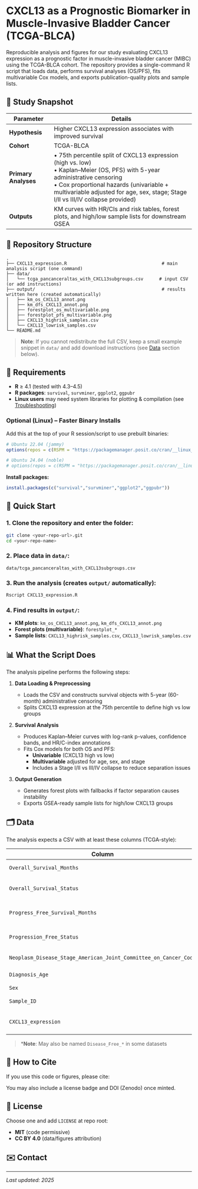 # CXCL13 as a Prognostic Biomarker in Muscle-Invasive Bladder Cancer (TCGA-BLCA)

Reproducible analysis and figures for our study evaluating CXCL13 expression as a prognostic factor in muscle-invasive bladder cancer (MIBC) using the TCGA-BLCA cohort. The repository provides a single-command R script that loads data, performs survival analyses (OS/PFS), fits multivariable Cox models, and exports publication-quality plots and sample lists.

## 🔬 Study Snapshot

| Parameter | Details |
|-----------|---------|
| **Hypothesis** | Higher CXCL13 expression associates with improved survival |
| **Cohort** | TCGA-BLCA |
| **Primary Analyses** | • 75th percentile split of CXCL13 expression (high vs. low)<br>• Kaplan–Meier (OS, PFS) with 5-year administrative censoring<br>• Cox proportional hazards (univariable + multivariable adjusted for age, sex, stage; Stage I/II vs III/IV collapse provided) |
| **Outputs** | KM curves with HR/CIs and risk tables, forest plots, and high/low sample lists for downstream GSEA |

## 📁 Repository Structure

```
.
├── CXCL13_expression.R                                    # main analysis script (one command)
├── data/
│   └── tcga_pancanceraltas_with_CXCL13subgroups.csv      # input CSV (or add instructions)
├── output/                                                # results written here (created automatically)
│   ├── km_os_CXCL13_annot.png
│   ├── km_dfs_CXCL13_annot.png
│   ├── forestplot_os_multivariable.png
│   ├── forestplot_pfs_multivariable.png
│   ├── CXCL13_highrisk_samples.csv
│   └── CXCL13_lowrisk_samples.csv
└── README.md
```

> **Note**: If you cannot redistribute the full CSV, keep a small example snippet in `data/` and add download instructions (see [Data](#data) section below).

## 🧰 Requirements

- **R** ≥ 4.1 (tested with 4.3–4.5)
- **R packages**: `survival`, `survminer`, `ggplot2`, `ggpubr`
- **Linux users** may need system libraries for plotting & compilation (see [Troubleshooting](#troubleshooting))

### Optional (Linux) – Faster Binary Installs

Add this at the top of your R session/script to use prebuilt binaries:

```r
# Ubuntu 22.04 (jammy)
options(repos = c(RSPM = "https://packagemanager.posit.co/cran/__linux__/jammy/latest"))

# Ubuntu 24.04 (noble)
# options(repos = c(RSPM = "https://packagemanager.posit.co/cran/__linux__/noble/latest"))
```

**Install packages:**

```r
install.packages(c("survival","survminer","ggplot2","ggpubr"))
```

## 🚀 Quick Start

### 1. Clone the repository and enter the folder:

```bash
git clone <your-repo-url>.git
cd <your-repo-name>
```

### 2. Place data in `data/`:

```
data/tcga_pancanceraltas_with_CXCL13subgroups.csv
```

### 3. Run the analysis (creates `output/` automatically):

```bash
Rscript CXCL13_expression.R
```

### 4. Find results in `output/`:

- **KM plots**: `km_os_CXCL13_annot.png`, `km_dfs_CXCL13_annot.png`
- **Forest plots (multivariable)**: `forestplot_*`
- **Sample lists**: `CXCL13_highrisk_samples.csv`, `CXCL13_lowrisk_samples.csv`

## 📊 What the Script Does

The analysis pipeline performs the following steps:

1. **Data Loading & Preprocessing**
   - Loads the CSV and constructs survival objects with 5-year (60-month) administrative censoring
   - Splits CXCL13 expression at the 75th percentile to define high vs low groups

2. **Survival Analysis**
   - Produces Kaplan–Meier curves with log-rank p-values, confidence bands, and HR/C-index annotations
   - Fits Cox models for both OS and PFS:
     - **Univariable** (CXCL13 high vs low)
     - **Multivariable** adjusted for age, sex, and stage
     - Includes a Stage I/II vs III/IV collapse to reduce separation issues

3. **Output Generation**
   - Generates forest plots with fallbacks if factor separation causes instability
   - Exports GSEA-ready sample lists for high/low CXCL13 groups

## 🗂 Data

The analysis expects a CSV with at least these columns (TCGA-style):

| Column | Description |
|--------|-------------|
| `Overall_Survival_Months` | Overall survival time |
| `Overall_Survival_Status` | Overall survival status |
| `Progress_Free_Survival_Months` | Progression-free survival time |
| `Progression_Free_Status` | Progression-free survival status* |
| `Neoplasm_Disease_Stage_American_Joint_Committee_on_Cancer_Code` | Cancer stage |
| `Diagnosis_Age` | Age at diagnosis |
| `Sex` | Patient sex |
| `Sample_ID` | Sample identifier |
| `CXCL13_expression` | CXCL13 expression values |

> ***Note**: May also be named `Disease_Free_*` in some datasets

## 📑 How to Cite

If you use this code or figures, please cite:


You may also include a license badge and DOI (Zenodo) once minted.

## 📄 License

Choose one and add `LICENSE` at repo root:

- **MIT** (code permissive)
- **CC BY 4.0** (data/figures attribution)

## ✉️ Contact


---

*Last updated: 2025*